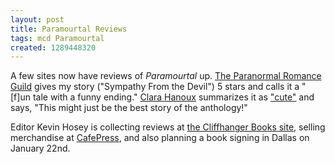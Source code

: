 ```yaml
---
layout: post
title: Paramourtal Reviews
tags: mcd Paramourtal
created: 1289448320
---
```

A few sites now have reviews of *Paramourtal* up.  [The Paranormal Romance Guild](http://www.paranormalromanceguild.com/booksonreview2010.htm#659830717) gives my story ("Sympathy From the Devil") 5 stars and calls it a "[f]un tale with a funny ending."  [Clara Hanoux](http://clarahanoux.blogspot.com/search/label/review) summarizes it as ["cute"](http://clarahanoux.blogspot.com/2010/11/review-sympathy-from-devil-by-m-c.html) and says, "This might just be the best story of the anthology!"<!--break-->

Editor Kevin Hosey is collecting reviews at [the Cliffhanger Books site](http://www.cliffhangerbooks.com/reviews.html), selling merchandise at [CafePress](http://www.cafepress.com/CliffhangerBooks), and also planning a book signing in Dallas on January 22nd.

